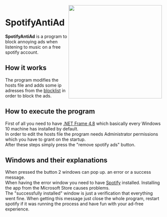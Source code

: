 <img align="right" src="https://i.imgur.com/MZSGq2s.png" height="300" width="300">

# SpotifyAntiAd

**SpotifyAntiAd** is a program to block annoying ads when listening to music on a free spotify account.

## How it works
The program modifies the hosts file and adds some ip adresses from the [blocklist](https://raw.githubusercontent.com/wp23/SpotifyAntiAd/master/blocklist.txt) in order to block the ads.

## How to execute the program
First of all you need to have [.NET Frame 4.8](https://dotnet.microsoft.com/download/dotnet-framework/net48) which basically every Windows 10 machine has installed by default.  
In order to edit the hosts file the program needs Administrator permissions which you have to grant on the startup.  
After these steps simply press the "remove spotify ads" button.

## Windows and their explanations
When pressed the button 2 windows can pop up. an error or a success message.  
When having the error window you need to have [Spotify](https://www.spotify.com/ru-en/download/other/) installed. Installing the app from the Microsoft Store causes problems.  
The "successfully installed" window is just a verification that everything went fine. When getting this message just close the whole program, restart spotify if it was running the process and have fun with your ad-free experience.
